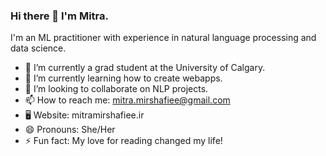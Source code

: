 ### Hi there 👋 I'm Mitra.

<!--
**mitramir55/mitramir55** is a ✨ _special_ ✨ repository because its `README.md` (this file) appears on your GitHub profile.

Here are some ideas to get you started:

- 🔭 I’m currently working on ...
- 🌱 I’m currently learning ...
- 👯 I’m looking to collaborate on ...
- 🤔 I’m looking for help with ...
- 💬 Ask me about ...
- 📫 How to reach me: ...
- 😄 Pronouns: ...
- ⚡ Fun fact: ...
-->

I'm an ML practitioner with experience in natural language processing and data science.

- 🔭 I’m currently a grad student at the University of Calgary.
- 🌱 I’m currently learning how to create webapps.
- 👯 I’m looking to collaborate on NLP projects.
- 📫 How to reach me: mitra.mirshafiee@gmail.com
- 🖥️ Website: mitramirshafiee.ir
- 😄 Pronouns: She/Her
- ⚡ Fun fact: My love for reading changed my life!

